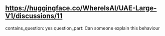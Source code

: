 ## https://huggingface.co/WhereIsAI/UAE-Large-V1/discussions/11

contains_question: yes
question_part: Can someone explain this behaviour